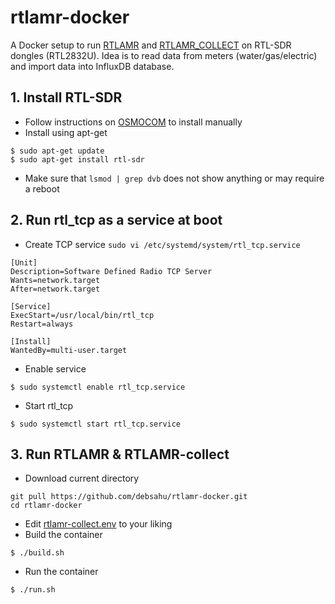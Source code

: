 # rtlamr-docker

A Docker setup to run [RTLAMR](https://github.com/bemasher/rtlamr) and [RTLAMR_COLLECT](https://github.com/bemasher/rtlamr-collect) on RTL-SDR dongles (RTL2832U). Idea is to read data from meters (water/gas/electric) and import data into InfluxDB database.

## 1. Install RTL-SDR

- Follow instructions on [OSMOCOM](https://osmocom.org/projects/rtl-sdr/wiki/Rtl-sdr) to install manually
- Install using apt-get
```
$ sudo apt-get update
$ sudo apt-get install rtl-sdr
```
- Make sure that `lsmod | grep dvb` does not show anything or may require a reboot

## 2. Run rtl_tcp as a service at boot

- Create TCP service `sudo vi /etc/systemd/system/rtl_tcp.service`
```
[Unit]
Description=Software Defined Radio TCP Server
Wants=network.target
After=network.target

[Service]
ExecStart=/usr/local/bin/rtl_tcp
Restart=always

[Install]
WantedBy=multi-user.target
```
- Enable service
```
$ sudo systemctl enable rtl_tcp.service
```
- Start rtl_tcp
```
$ sudo systemctl start rtl_tcp.service
```

## 3. Run RTLAMR & RTLAMR-collect

- Download current directory
```
git pull https://github.com/debsahu/rtlamr-docker.git
cd rtlamr-docker
```
- Edit [rtlamr-collect.env](https://github.com/debsahu/rtlamr-docker/blob/main/rtlamr-collect.env) to your liking
- Build the container
```
$ ./build.sh
```
- Run the container
```
$ ./run.sh
```
